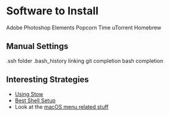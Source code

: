 # Software to Install
Adobe Photoshop Elements
Popcorn Time
uTorrent
Homebrew



## Manual Settings
.ssh folder
.bash_history linking
git completion
bash completion

## Interesting Strategies
* [Using Stow](https://spin.atomicobject.com/2014/12/26/manage-dotfiles-gnu-stow/)
* [Best Shell Setup](https://bitbucket.org/flowblok/shell-startup/src)
* Look at the [macOS menu related stuff](https://github.com/mathiasbynens/dotfiles/commit/398496c2372d65c0e6770d02b0c5b49c0d636f31#diff-db672f7be337a783b0a45f6fb67ac7f0)

